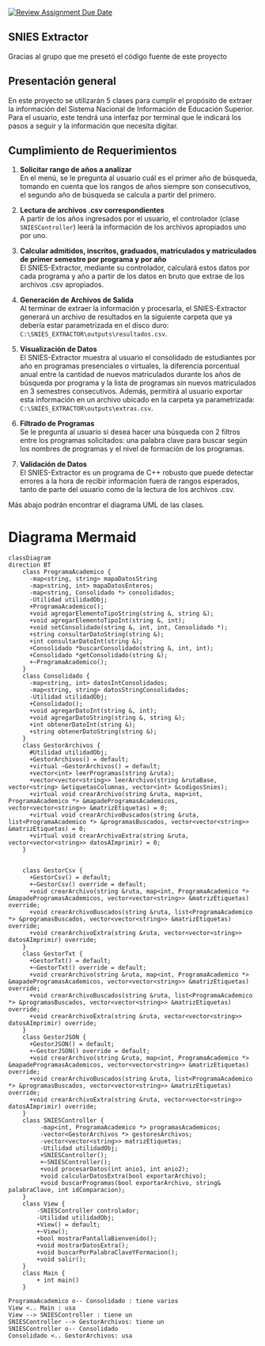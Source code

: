 [![Review Assignment Due Date](https://classroom.github.com/assets/deadline-readme-button-22041afd0340ce965d47ae6ef1cefeee28c7c493a6346c4f15d667ab976d596c.svg)](https://classroom.github.com/a/QApazJy0)

## SNIES Extractor
Gracias al grupo que me presetó el código fuente de este proyecto

## Presentación general
En este proyecto se utilizarán 5 clases para cumplir el propósito de extraer la información del Sistema Nacional de Información de Educación Superior. Para el usuario, este tendrá una interfaz por terminal que le indicará los pasos a seguir y la información que necesita digitar.

## Cumplimiento de Requerimientos

1. **Solicitar rango de años a analizar**  
   En el menú, se le pregunta al usuario cuál es el primer año de búsqueda, tomando en cuenta que los rangos de años siempre son consecutivos, el segundo año de búsqueda se calcula a partir del primero.

2. **Lectura de archivos .csv correspondientes**  
   A partir de los años ingresados por el usuario, el controlador (clase `SNIESController`) leerá la información de los archivos apropiados uno por uno.

3. **Calcular admitidos, inscritos, graduados, matriculados y matriculados de primer semestre por programa y por año**  
   El SNIES-Extractor, mediante su controlador, calculará estos datos por cada programa y año a partir de los datos en bruto que extrae de los archivos .csv apropiados.

4. **Generación de Archivos de Salida**  
   Al terminar de extraer la información y procesarla, el SNIES-Extractor generará un archivo de resultados en la siguiente carpeta que ya debería estar parametrizada en el disco duro:  
   `C:\SNIES_EXTRACTOR\outputs\resultados.csv`.

5. **Visualización de Datos**  
   El SNIES-Extractor muestra al usuario el consolidado de estudiantes por año en programas presenciales o virtuales, la diferencia porcentual anual entre la cantidad de nuevos matriculados durante los años de búsqueda por programa y la lista de programas sin nuevos matriculados en 3 semestres consecutivos. Además, permitirá al usuario exportar esta información en un archivo ubicado en la carpeta ya parametrizada:  
   `C:\SNIES_EXTRACTOR\outputs\extras.csv`.

6. **Filtrado de Programas**  
   Se le pregunta al usuario si desea hacer una búsqueda con 2 filtros entre los programas solicitados: una palabra clave para buscar según los nombres de programas y el nivel de formación de los programas.

7. **Validación de Datos**  
   El SNIES-Extractor es un programa de C++ robusto que puede detectar errores a la hora de recibir información fuera de rangos esperados, tanto de parte del usuario como de la lectura de los archivos .csv.

Más abajo podrán encontrar el diagrama UML de las clases.


# Diagrama Mermaid

```mermaid
classDiagram
direction BT
    class ProgramaAcademico {
      -map<string, string> mapaDatosString
      -map<string, int> mapaDatosEnteros;
      -map<string, Consolidado *> consolidados;
      -Utilidad utilidadObj;
      +ProgramaAcademico();
      +void agregarElementoTipoString(string &, string &);
      +void agregarElementoTipoInt(string &, int);
      +void setConsolidado(string &, int, int, Consolidado *);
      +string consultarDatoString(string &);
      +int consultarDatoInt(string &);
      +Consolidado *buscarConsolidado(string &, int, int);
      +Consolidado *getConsolidado(string &);
      +~ProgramaAcademico();
    }
    class Consolidado {
      -map<string, int> datosIntConsolidados;
      -map<string, string> datosStringConsolidados;
      -Utilidad utilidadObj;
      +Consolidado();
      +void agregarDatoInt(string &, int);
      +void agregarDatoString(string &, string &);
      +int obtenerDatoInt(string &);
      +string obtenerDatoString(string &);
    }
    class GestorArchivos {
      #Utilidad utilidadObj;
      +GestorArchivos() = default;
      +virtual ~GestorArchivos() = default;
      +vector<int> leerProgramas(string &ruta);
      +vector<vector<string>> leerArchivo(string &rutaBase, vector<string> &etiquetasColumnas, vector<int> &codigosSnies);
      +virtual void crearArchivo(string &ruta, map<int, ProgramaAcademico *> &mapadeProgramasAcademicos, vector<vector<string>> &matrizEtiquetas) = 0;
      +virtual void crearArchivoBuscados(string &ruta, list<ProgramaAcademico *> &programasBuscados, vector<vector<string>> &matrizEtiquetas) = 0;
      +virtual void crearArchivoExtra(string &ruta, vector<vector<string>> datosAImprimir) = 0;
    }


    class GestorCsv {
      +GestorCsv() = default;
      +~GestorCsv() override = default;
      +void crearArchivo(string &ruta, map<int, ProgramaAcademico *> &mapadeProgramasAcademicos, vector<vector<string>> &matrizEtiquetas) override;
      +void crearArchivoBuscados(string &ruta, list<ProgramaAcademico *> &programasBuscados, vector<vector<string>> &matrizEtiquetas) override;
      +void crearArchivoExtra(string &ruta, vector<vector<string>> datosAImprimir) override;
    }
    class GestorTxt {
      +GestorTxt() = default;
      +~GestorTxt() override = default;
      +void crearArchivo(string &ruta, map<int, ProgramaAcademico *> &mapadeProgramasAcademicos, vector<vector<string>> &matrizEtiquetas) override;
      +void crearArchivoBuscados(string &ruta, list<ProgramaAcademico *> &programasBuscados, vector<vector<string>> &matrizEtiquetas) override;
      +void crearArchivoExtra(string &ruta, vector<vector<string>> datosAImprimir) override;
    }
    class GestorJSON {
      +GestorJSON() = default;
      +~GestorJSON() override = default;
      +void crearArchivo(string &ruta, map<int, ProgramaAcademico *> &mapadeProgramasAcademicos, vector<vector<string>> &matrizEtiquetas) override;
      +void crearArchivoBuscados(string &ruta, list<ProgramaAcademico *> &programasBuscados, vector<vector<string>> &matrizEtiquetas) override;
      +void crearArchivoExtra(string &ruta, vector<vector<string>> datosAImprimir) override;
    }
    class SNIESController {
         -map<int, ProgramaAcademico *> programasAcademicos;
         -vector<GestorArchivos *> gestoresArchivos;
         -vector<vector<string>> matrizEtiquetas;
         -Utilidad utilidadObj;
         +SNIESController();
         +~SNIESController();
         +void procesarDatos(int anio1, int anio2);
         +void calcularDatosExtra(bool exportarArchivo);
         +void buscarProgramas(bool exportarArchivo, string& palabraClave, int idComparacion);
    }
    class View {
        -SNIESController controlador;
        -Utilidad utilidadObj;
        +View() = default;
        +~View();
        +bool mostrarPantallaBienvenido();
        +void mostrarDatosExtra();
        +void buscarPorPalabraClaveYFormacion();
        +void salir();
    }
    class Main {
        + int main()
    }

ProgramaAcademico o-- Consolidado : tiene varios
View <.. Main : usa
View --> SNIESController : tiene un
SNIESController --> GestorArchivos: tiene un
SNIESController o-- Consolidado
Consolidado <.. GestorArchivos: usa
```
